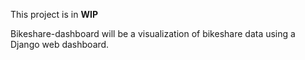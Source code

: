 This project is in **WIP**

Bikeshare-dashboard will be a visualization of bikeshare data using a Django web dashboard.
